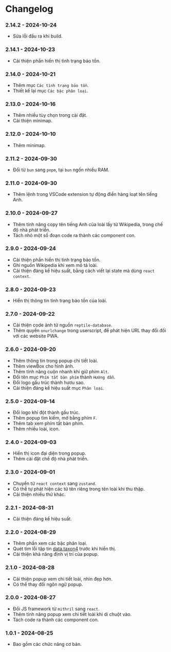 # Changelog

### 2.14.2 - 2024-10-24

-   Sửa lỗi đầu ra khi build.

### 2.14.1 - 2024-10-23

-   Cải thiện phần hiển thị tình trạng bảo tồn.

### 2.14.0 - 2024-10-21

-   Thêm mục `Các tình trạng bảo tồn`.
-   Thiết kế lại mục `Các bậc phân loại`.

### 2.13.0 - 2024-10-16

-   Thêm nhiều tùy chọn trong cài đặt.
-   Cải thiện minimap.

### 2.12.0 - 2024-10-10

-   Thêm minimap.

### 2.11.2 - 2024-09-30

-   Đổi từ `bun` sang `pnpm`, tại `bun` ngốn nhiều RAM.

### 2.11.0 - 2024-09-30

-   Thêm lệnh trong VSCode extension tự động điền hàng loạt tên tiếng Anh.

### 2.10.0 - 2024-09-27

-   Thêm tính năng copy tên tiếng Anh của loài lấy từ Wikipedia, trong chế độ nhà phát triển.
-   Tách nhỏ một số đoạn code ra thành các component con.

### 2.9.0 - 2024-09-24

-   Cải thiện phần hiển thị tình trạng bảo tồn.
-   Ghi nguồn Wikipedia khi xem mô tả loài.
-   Cải thiện đáng kể hiệu suất, bằng cách viết lại state mà dùng `react context`.

### 2.8.0 - 2024-09-23

-   Hiển thị thông tin tình trạng bảo tồn của loài.

### 2.7.0 - 2024-09-22

-   Cải thiện code ảnh từ nguồn `reptile-database`.
-   Thêm quyền `onurlchange` trong userscript, để phát hiện URL thay đổi đối với các website PWA.

### 2.6.0 - 2024-09-20

-   Thêm thông tin trong popup chi tiết loài.
-   Thêm viewBox cho hình ảnh.
-   Thêm tính năng cuộn nhanh khi giữ phím `Alt`.
-   Đổi tên mục `Phím tắt bàn phím` thành `Hướng dẫn`.
-   Đổi logo gấu trúc thành hươu sao.
-   Cải thiện đáng kể hiệu suất mục `Phân loại`.

### 2.5.0 - 2024-09-14

-   Đổi logo khỉ đột thành gấu trúc.
-   Thêm popup tìm kiếm, mở bằng phím `F`.
-   Thêm tab xem phím tắt bàn phím.
-   Thêm nhiều loài, icon.

### 2.4.0 - 2024-09-03

-   Hiển thị icon đại diện trong popup.
-   Thêm cài đặt chế độ nhà phát triển.

### 2.3.0 - 2024-09-01

-   Chuyển từ `react context` sang `zustand`.
-   Có thể tự phát hiện các từ tên riêng trong tên loài khi thu thập.
-   Cải thiện nhiều thứ khác.

### 2.2.1 - 2024-08-31

-   Cải thiện đáng kể hiệu suất.

### 2.2.0 - 2024-08-29

-   Thêm phần xem các bậc phân loại.
-   Quét tìm lỗi tập tin [data.taxon4](./public/data/data.taxon4) trước khi hiển thị.
-   Cải thiện khả năng định vị trí của popup.

### 2.1.0 - 2024-08-28

-   Cải thiện popup xem chi tiết loài, nhìn đẹp hơn.
-   Có thể thay đổi ngôn ngữ popup.

### 2.0.0 - 2024-08-27

-   Đổi JS framework từ `mithril` sang `react`.
-   Thêm tính năng popup xem chi tiết loài khi di chuột vào.
-   Tách code ra thành các component con.

### 1.0.1 - 2024-08-25

-   Bao gồm các chức năng cơ bản.
